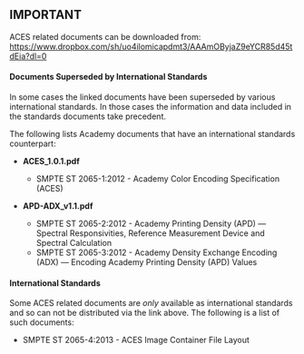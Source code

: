 ## IMPORTANT ##
 
ACES related documents can be downloaded from:
https://www.dropbox.com/sh/uo4ilomicapdmt3/AAAmOByjaZ9eYCR85d45tdEia?dl=0

#### Documents Superseded by International Standards ####
 
In some cases the linked documents have been superseded by various international standards. In those cases the information and data included in the standards documents take precedent. 

The following lists Academy documents that have an international standards counterpart:

* __ACES_1.0.1.pdf__
	* SMPTE ST 2065-1:2012 - Academy Color Encoding Specification (ACES)
	
* __APD-ADX_v1.1.pdf__
	* SMPTE ST 2065-2:2012 - Academy Printing Density (APD) — Spectral 
	Responsivities, Reference Measurement Device and Spectral Calculation 
	* SMPTE ST 2065-3:2012 - Academy Density Exchange Encoding (ADX) — Encoding 
	Academy Printing Density (APD) Values

#### International Standards ####
 
Some ACES related documents are _only_ available as international standards and
so can not be distributed via the link above. The following is a list of such documents:

* SMPTE ST 2065-4:2013 - ACES Image Container File Layout